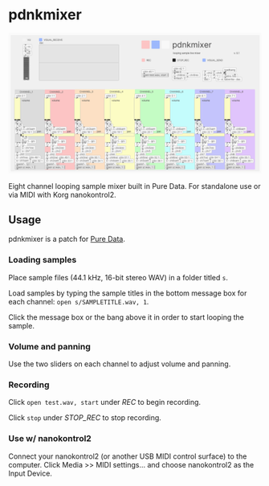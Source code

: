 # pdnkmixer

![](pdnkmixer.png)

Eight channel looping sample mixer built in Pure Data. For standalone use or via MIDI with Korg nanokontrol2.

## Usage

pdnkmixer is a patch for [Pure Data](https://puredata.info/downloads).

### Loading samples

Place sample files (44.1 kHz, 16-bit stereo WAV) in a folder titled `s`.

Load samples by typing the sample titles in the bottom message box for each channel: `open s/SAMPLETITLE.wav, 1`.

Click the message box or the bang above it in order to start looping the sample.

### Volume and panning

Use the two sliders on each channel to adjust volume and panning.

### Recording

Click `open test.wav, start` under *REC* to begin recording.

Click `stop` under *STOP_REC* to stop recording.

### Use w/ nanokontrol2

Connect your nanokontrol2 (or another USB MIDI control surface) to the computer. Click Media >> MIDI settings... and choose nanokontrol2 as the Input Device.
